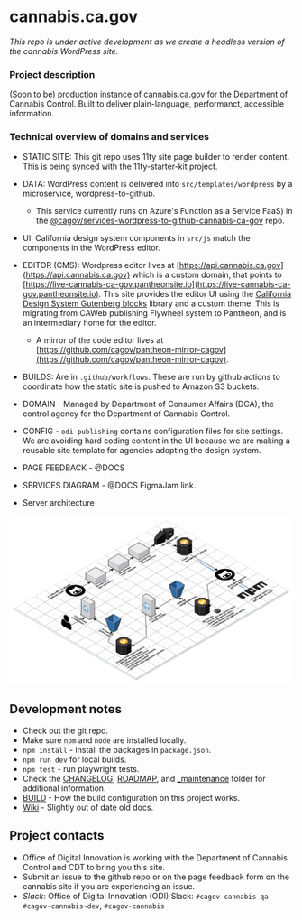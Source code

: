 # cannabis.ca.gov

*This repo is under active development as we create a headless version of the cannabis WordPress site.*

### Project description
(Soon to be) production instance of [cannabis.ca.gov](https://cannabis.ca.gov) for the Department of Cannabis Control. Built to deliver plain-language, performanct, accessible information.

### Technical overview of domains and services
* STATIC SITE: This git repo uses 11ty site page builder to render content. This is being synced with the 11ty-starter-kit project.
* DATA: WordPress content is delivered into `src/templates/wordpress` by a microservice, wordpress-to-github. 
    * This service currently runs on Azure's Function as a Service FaaS) in the [@cagov/services-wordpress-to-github-cannabis-ca-gov](https://github.com/@cagov/services-wordpress-to-github-cannabis-ca-gov) repo.
* UI: California design system components in `src/js` match the components in the WordPress editor.
* EDITOR (CMS): Wordpress editor lives at [https://api.cannabis.ca.gov](https://api.cannabis.ca.gov) which is a custom domain, that points to [https://live-cannabis-ca-gov.pantheonsite.io](https://live-cannabis-ca-gov.pantheonsite.io). This site provides the editor UI using the [California Design System Gutenberg blocks](https://github.com/cagov/ca-design-system-gutenberg-blocks) library and a custom theme. This is migrating from CAWeb publishing Flywheel system to Pantheon, and is an intermediary home for the editor.
    * A mirror of the code editor lives at [https://github.com/cagov/pantheon-mirror-cagov](https://github.com/cagov/pantheon-mirror-cagov).
* BUILDS: Are in `.github/workflows`. These are run by github actions to coordinate how the static site is pushed to Amazon S3 buckets.
* DOMAIN - Managed by Department of Consumer Affairs (DCA), the control agency for the Department of Cannabis Control.
* CONFIG - `odi-publishing` contains configuration files for site settings. We are avoiding hard coding content in the UI because we are making a reusable site template for agencies adopting the design system.
* PAGE FEEDBACK - @DOCS
* SERVICES DIAGRAM - @DOCS FigmaJam link.

* Server architecture
<img src="./ca.gov-web-application-architecture.png" />

## Development notes
* Check out the git repo.
* Make sure `npm` and `node` are installed locally.
* `npm install` - install the packages in `package.json`.
* `npm run dev` for local builds.
* `npm test` - run playwright tests.
* Check the [CHANGELOG](CHANGELOG.md), [ROADMAP](ROADMAP.md), and [_maintenance](_maintenance) folder for additional information.
* [BUILD](BUILD.md) - How the build configuration on this project works.
* [Wiki](https://github.com/cagov/cannabis.ca.gov/wiki) - Slightly out of date old docs.

## Project contacts
* Office of Digital Innovation is working with the Department of Cannabis Control and CDT to bring you this site.
* Submit an issue to the github repo or on the page feedback form on the cannabis site if you are experiencing an issue.
* *Slack*: Office of Digital Innovation (ODI) Slack:  `#cagov-cannabis-qa` `#cagov-cannabis-dev`, `#cagov-cannabis`


